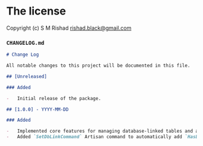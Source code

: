 # The license

Copyright (c) S M Rishad <rishad.black@gmail.com>

### `CHANGELOG.md`

```markdown
# Change Log

All notable changes to this project will be documented in this file.

## [Unreleased]

### Added

-   Initial release of the package.

## [1.0.0] - YYYY-MM-DD

### Added

-   Implemented core features for managing database-linked tables and aliases.
-   Added `SetDbLinkCommand` Artisan command to automatically add `HasDbLink` trait to models.
```
